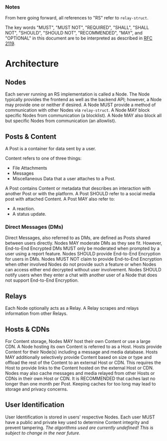 ### Notes
From here going forward, all references to "RS" refer to `relay-struct`.

The key words "MUST", "MUST NOT", "REQUIRED", "SHALL", "SHALL
NOT", "SHOULD", "SHOULD NOT", "RECOMMENDED",  "MAY", and
"OPTIONAL" in this document are to be interpreted as described in
[RFC 2119](https://www.rfc-editor.org/rfc/rfc2119).


# Architecture
## Nodes
Each server running an RS implementation is called a Node.
The Node typically provides the frontend as well as the backend API; however, a Node may provide one or neither if desired.
A Node MUST provide a method of communication with other Nodes via `relay-struct`.
A Node MAY block specific Nodes from communication (a blocklist).
A Node MAY also block all but specific Nodes from communication (an allowlist).

## Posts & Content
A Post is a container for data sent by a user.

Content refers to one of three things:
- File Attachments
- Messages
- Miscellaneous Data that a user attaches to a Post.

A Post contains Content or metadata that describes an interaction with another Post or with the platform.
A Post SHOULD refer to a social media post with attached Content.
A Post MAY also refer to:
- A reaction.
- A status update.

### Direct Messages (DMs)
Direct Messages, also referred to as DMs, are defined as Posts shared between users directly. Nodes MAY moderate DMs as they see fit. However, End-to-End Encrypted DMs MUST only be moderated when prompted by a user using a report feature. Nodes SHOULD provide End-to-End Encryption for users in DMs. Nodes MUST NOT claim to provide End-to-End Encryption when other involved Nodes do not provide such a feature or when Nodes can access either end decrypted without user involvement. Nodes SHOULD notify users when they enter a chat with another user of a Node that does not support End-to-End Encryption.

## Relays
Each Node optionally acts as a Relay.
A Relay scrapes and relays information from other Relays.

## Hosts & CDNs
For Content storage, Nodes MAY host their own Content or use a large CDN.
A Node hosting its own Content is referred to as a Host.
Hosts provide Content for their Node(s) including a message and media database.
Hosts MAY additionally selectively provide Content based on size or type and offload the rest of the Content to an external Host or CDN. This requires the Host to provide links to the Content hosted on the external Host or CDN.
Nodes may also cache messages and media relayed from other Hosts or CDNs in their own Host or CDN.
It is RECOMMENDED that caches last no longer than one month per Post.
Keeping caches for too long may lead to storage and privacy concerns.

## User Identification
User Identification is stored in users' respective Nodes. Each user MUST have a public and private key used to determine Content integrity and prevent tampering. *The algorithms used are currently undefined! This is subject to change in the near future.*

